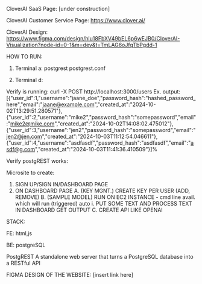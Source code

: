 CloverAI SaaS Page:
[under construction]

CloverAI Customer Service Page:
https://www.clover.ai/

CloverAI Design:
https://www.figma.com/design/hlu18FbXV49bEL6p6wEJB0/CloverAI-Visualization?node-id=0-1&m=dev&t=TmLAG6oJfqTbPgdd-1

HOW TO RUN:
1. Terminal a: postgrest postgrest.conf

4. Terminal d:

Verify is running: curl -X POST http://localhost:3000/users
  Ex. output: [{"user_id":1,"username":"jaane_doe","password_hash":"hashed_password_here","email":"jaane@example.com","created_at":"2024-10-02T13:29:51.280571"}, 
 {"user_id":2,"username":"mike2","password_hash":"somepassword","email":"mike2@mike.com","created_at":"2024-10-02T14:08:02.475012"}, 
 {"user_id":3,"username":"jen2","password_hash":"somepassword","email":"jen2@jen.com","created_at":"2024-10-03T11:12:54.046611"}, 
 {"user_id":4,"username":"asdfasdf","password_hash":"asdfasdf","email":"asdf@g.com","created_at":"2024-10-03T11:41:36.410509"}]%    

 Verify postgREST works:
 


Microsite to create:

1. SIGN UP/SIGN IN/DASHBOARD PAGE 
2. ON DASHBOARD PAGE
A.  (KEY MGNT.) CREATE KEY PER USER (ADD, REMOVE)
B.  (SAMPLE MODEL) RUN ON EC2 INSTANCE - cmd line avail. which will run (triggered) auto
i.  PUT SOME TEXT AND PROCESS TEXT IN DASHBOARD GET OUTPUT
C.  CREATE API LIKE OPENAI

STACK:

FE:
html,js

BE: 
postgreSQL

PostgREST
A standalone web server that turns a PostgreSQL database into a RESTful API

FIGMA DESIGN OF THE WEBSITE:
[insert link here]
